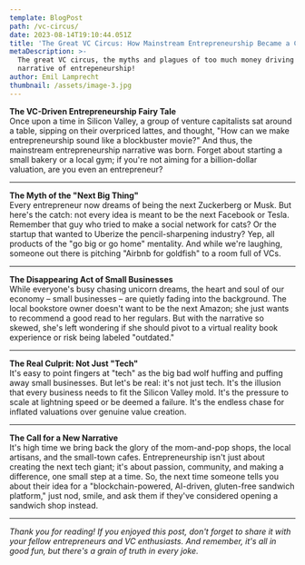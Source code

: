 ```yaml
---
template: BlogPost
path: /vc-circus/
date: 2023-08-14T19:10:44.051Z
title: 'The Great VC Circus: How Mainstream Entrepreneurship Became a Comedy Show'
metaDescription: >-
  The great VC circus, the myths and plagues of too much money driving the
  narrative of entrepeneurship!
author: Emil Lamprecht
thumbnail: /assets/image-3.jpg
---
```


**The VC-Driven Entrepreneurship Fairy Tale**\
Once upon a time in Silicon Valley, a group of venture capitalists sat around a table, sipping on their overpriced lattes, and thought, "How can we make entrepreneurship sound like a blockbuster movie?" And thus, the mainstream entrepreneurship narrative was born. Forget about starting a small bakery or a local gym; if you're not aiming for a billion-dollar valuation, are you even an entrepreneur?

---

**The Myth of the "Next Big Thing"**\
Every entrepreneur now dreams of being the next Zuckerberg or Musk. But here's the catch: not every idea is meant to be the next Facebook or Tesla. Remember that guy who tried to make a social network for cats? Or the startup that wanted to Uberize the pencil-sharpening industry? Yep, all products of the "go big or go home" mentality. And while we're laughing, someone out there is pitching "Airbnb for goldfish" to a room full of VCs.

---

**The Disappearing Act of Small Businesses**\
While everyone's busy chasing unicorn dreams, the heart and soul of our economy – small businesses – are quietly fading into the background. The local bookstore owner doesn't want to be the next Amazon; she just wants to recommend a good read to her regulars. But with the narrative so skewed, she's left wondering if she should pivot to a virtual reality book experience or risk being labeled "outdated."

---

**The Real Culprit: Not Just "Tech"**\
It's easy to point fingers at "tech" as the big bad wolf huffing and puffing away small businesses. But let's be real: it's not just tech. It's the illusion that every business needs to fit the Silicon Valley mold. It's the pressure to scale at lightning speed or be deemed a failure. It's the endless chase for inflated valuations over genuine value creation.

---

**The Call for a New Narrative**\
It's high time we bring back the glory of the mom-and-pop shops, the local artisans, and the small-town cafes. Entrepreneurship isn't just about creating the next tech giant; it's about passion, community, and making a difference, one small step at a time. So, the next time someone tells you about their idea for a "blockchain-powered, AI-driven, gluten-free sandwich platform," just nod, smile, and ask them if they've considered opening a sandwich shop instead.

---

_Thank you for reading! If you enjoyed this post, don't forget to share it with your fellow entrepreneurs and VC enthusiasts. And remember, it's all in good fun, but there's a grain of truth in every joke._
